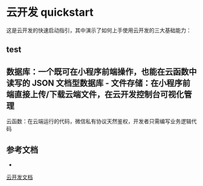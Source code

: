 # 云开发 quickstart
这是云开发的快速启动指引，其中演示了如何上手使用云开发的三大基础能力：


test
- 
数据库：一个既可在小程序前端操作，也能在云函数中读写的 
JSON 文档型数据库 - 
文件存储：在小程序前端直接上传/下载云端文件，在云开发控制台可视化管理 
- 
云函数：在云端运行的代码，微信私有协议天然鉴权，开发者只需编写业务逻辑代码

## 参考文档

- 
[云开发文档](https://developers.weixin.qq.com/miniprogram/dev/wxcloud/basis/getting-started.html)

